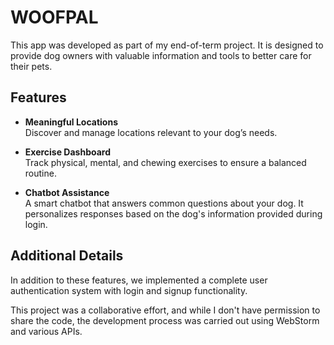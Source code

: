 # WOOFPAL
This app was developed as part of my end-of-term project. It is designed to provide dog owners with valuable information and tools to better care for their pets.  

## Features  
- **Meaningful Locations**  
  Discover and manage locations relevant to your dog’s needs.  

- **Exercise Dashboard**  
  Track physical, mental, and chewing exercises to ensure a balanced routine.  

- **Chatbot Assistance**  
  A smart chatbot that answers common questions about your dog. It personalizes responses based on the dog's information provided during login.  

## Additional Details  

In addition to these features, we implemented a complete user authentication system with login and signup functionality.  

This project was a collaborative effort, and while I don't have permission to share the code, the development process was carried out using WebStorm and various APIs.  
